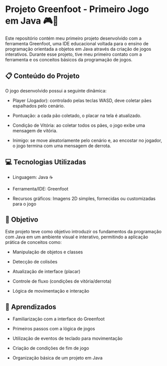 # Projeto Greenfoot - Primeiro Jogo em Java 🎮🍞
Este repositório contém meu primeiro projeto desenvolvido com a ferramenta Greenfoot, uma IDE educacional voltada para o ensino de programação orientada a objetos em Java através da criação de jogos interativos.
Durante esse projeto, tive meu primeiro contato com a ferramenta e os conceitos básicos da programação de jogos.

## 📋 Conteúdo do Projeto
O jogo desenvolvido possui a seguinte dinâmica:

- Player (Jogador): controlado pelas teclas WASD, deve coletar pães espalhados pelo cenário.

- Pontuação: a cada pão coletado, o placar na tela é atualizado.

- Condição de Vitória: ao coletar todos os pães, o jogo exibe uma mensagem de vitória.

- Inimigo: se move aleatoriamente pelo cenário e, ao encostar no jogador, o jogo termina com uma mensagem de derrota.

## 💻 Tecnologias Utilizadas
- Linguagem: Java ☕

- Ferramenta/IDE: Greenfoot

- Recursos gráficos: Imagens 2D simples, fornecidas ou customizadas para o jogo

## 🎯 Objetivo
Este projeto teve como objetivo introduzir os fundamentos da programação com Java em um ambiente visual e interativo, permitindo a aplicação prática de conceitos como:

- Manipulação de objetos e classes

- Detecção de colisões

- Atualização de interface (placar)

- Controle de fluxo (condições de vitória/derrota)

- Lógica de movimentação e interação

## 🧠 Aprendizados
- Familiarização com a interface do Greenfoot

- Primeiros passos com a lógica de jogos

- Utilização de eventos de teclado para movimentação

- Criação de condições de fim de jogo

- Organização básica de um projeto em Java

